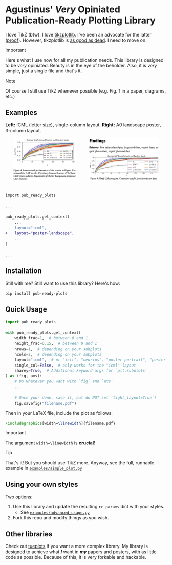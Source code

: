 # Agustinus' _Very_ Opiniated Publication-Ready Plotting Library

I love TikZ (btw). I love [tikzplotlib](https://github.com/nschloe/tikzplotlib). I've been an
advocate for the latter ([proof](https://agustinus.kristia.de/blog/plotting/)). However, tikzplotlib is [as good as dead](https://github.com/nschloe/tikzplotlib/commits/main/). I need to move on.

> [!IMPORTANT]
> Here's what I use now for all my publication needs. This library is designed to be
> _*very*_ opiniated. Beauty is in the eye of the beholder. Also, it is _very_ simple,
> just a single file and that's it.

> [!NOTE]
> Of course I still use TikZ whenever possible (e.g. Fig. 1 in a paper, diagrams, etc.)

## Examples

**Left:** ICML (letter size), single-column layout. **Right:** A0 landscape poster, 3-column layout.

<div align="center">
    <img src="imgs/example_paper.png" width="40%"> &nbsp &nbsp &nbsp &nbsp <img src="imgs/example_poster.png" width="43.7%">
</div>

<br />

```diff
import pub_ready_plots

...

pub_ready_plots.get_context(
    ...
-   layout="icml",
+   layout="poster-landscape",
    ...
)

...
```

## Installation

Still with me? Still want to use this library? Here's how:

```bash
pip install pub-ready-plots
```

## Quick Usage

```python
import pub_ready_plots

with pub_ready_plots.get_context(
    width_frac=1,  # between 0 and 1
    height_frac=0.15,  # between 0 and 1
    nrows=1,  # depending on your subplots
    ncols=2,  # depending on your subplots
    layout="icml",  # or "iclr", "neurips", "poster-portrait", "poster-landscape"
    single_col=False,  # only works for the "icml" layout
    sharey=True,  # Additional keyword args for `plt.subplots`
) as (fig, axs):
    # Do whatever you want with `fig` and `axs`
    ...

    # Once your done, save it, but do NOT set `tight_layout=True`!
    fig.savefig("filename.pdf")
```

Then in your LaTeX file, include the plot as follows:

```tex
\includegraphics[width=\linewidth]{filename.pdf}
```

> [!IMPORTANT]
> The argument `width=\linewidth` is **crucial**!

> [!TIP]
> That's it! But you should use TikZ more.
> Anyway, see the full, runnable example in [`examples/simple_plot.py`](https://github.com/wiseodd/pub-ready-plots/blob/master/examples/simple_plot.py)

## Using your own styles

Two options:

1. Use this library and update the resulting `rc_params` dict with your styles.
   - See [`examples/advanced_usage.py`](https://github.com/wiseodd/pub-ready-plots/blob/master/examples/advanced_usage.py)
2. Fork this repo and modify things as you wish.

## Other libraries

Check out [tueplots](https://github.com/pnkraemer/tueplots) if you want a more complex
library. My library is designed to achieve what **_I_** want in **_my_** papers and
posters, with as little code as possible. Because of this, it is very forkable and hackable.
